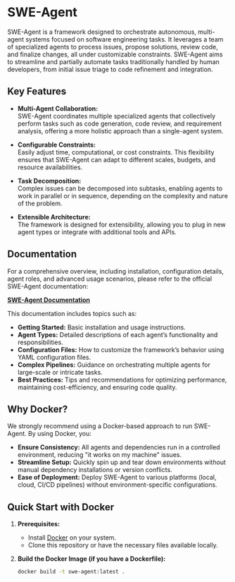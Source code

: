 # SWE-Agent

SWE-Agent is a framework designed to orchestrate autonomous, multi-agent systems focused on software engineering tasks. It leverages a team of specialized agents to process issues, propose solutions, review code, and finalize changes, all under customizable constraints. SWE-Agent aims to streamline and partially automate tasks traditionally handled by human developers, from initial issue triage to code refinement and integration.

## Key Features

- **Multi-Agent Collaboration:**  
  SWE-Agent coordinates multiple specialized agents that collectively perform tasks such as code generation, code review, and requirement analysis, offering a more holistic approach than a single-agent system.

- **Configurable Constraints:**  
  Easily adjust time, computational, or cost constraints. This flexibility ensures that SWE-Agent can adapt to different scales, budgets, and resource availabilities.

- **Task Decomposition:**  
  Complex issues can be decomposed into subtasks, enabling agents to work in parallel or in sequence, depending on the complexity and nature of the problem.

- **Extensible Architecture:**  
  The framework is designed for extensibility, allowing you to plug in new agent types or integrate with additional tools and APIs.

## Documentation

For a comprehensive overview, including installation, configuration details, agent roles, and advanced usage scenarios, please refer to the official SWE-Agent documentation:

[**SWE-Agent Documentation**](https://swe-agent.com/latest/)

This documentation includes topics such as:

- **Getting Started:** Basic installation and usage instructions.
- **Agent Types:** Detailed descriptions of each agent’s functionality and responsibilities.
- **Configuration Files:** How to customize the framework’s behavior using YAML configuration files.
- **Complex Pipelines:** Guidance on orchestrating multiple agents for large-scale or intricate tasks.
- **Best Practices:** Tips and recommendations for optimizing performance, maintaining cost-efficiency, and ensuring code quality.

## Why Docker?

We strongly recommend using a Docker-based approach to run SWE-Agent. By using Docker, you:

- **Ensure Consistency:** All agents and dependencies run in a controlled environment, reducing "it works on my machine" issues.
- **Streamline Setup:** Quickly spin up and tear down environments without manual dependency installations or version conflicts.
- **Ease of Deployment:** Deploy SWE-Agent to various platforms (local, cloud, CI/CD pipelines) without environment-specific configurations.

## Quick Start with Docker

1. **Prerequisites:**  
   - Install [Docker](https://docs.docker.com/get-docker/) on your system.
   - Clone this repository or have the necessary files available locally.

2. **Build the Docker Image (if you have a Dockerfile):**  
   ```bash
   docker build -t swe-agent:latest .
